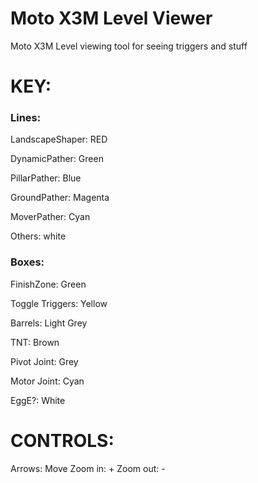 # Moto X3M Level Viewer
 Moto X3M Level viewing tool for seeing triggers and stuff

# KEY: 

### Lines: 

LandscapeShaper: RED

DynamicPather: Green

PillarPather: Blue

GroundPather: Magenta

MoverPather: Cyan

Others: white




### Boxes:

FinishZone: Green

Toggle Triggers: Yellow

Barrels: Light Grey

TNT: Brown

Pivot Joint: Grey

Motor Joint: Cyan

EggE?: White


# CONTROLS:

Arrows: Move
Zoom in: +
Zoom out: -
